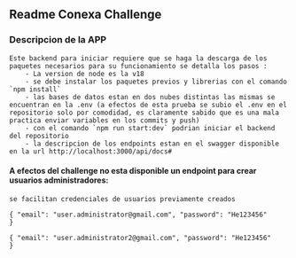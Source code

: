 ## Readme Conexa Challenge

### Descripcion de la APP
    Este backend para iniciar requiere que se haga la descarga de los paquetes necesarios para su funcionamiento se detalla los pasos :
        - La version de node es la v18
        - se debe instalar los paquetes previos y librerias con el comando `npm install`
        - las bases de datos estan en dos nubes distintas las mismas se encuentran en la .env (a efectos de esta prueba se subio el .env en el repositorio solo por comodidad, es claramente sabido que es una mala practica enviar variables en los commits y push)
        - con el comando `npm run start:dev` podrian iniciar el backend del repositorio
        - la descripcion de los endpoints estan en el swagger disponible en la url http://localhost:3000/api/docs#

#### A efectos del challenge no esta disponible un endpoint para crear usuarios administradores:

    se facilitan credenciales de usuarios previamente creados
`{
"email": "user.administrator@gmail.com",
"password": "He123456"    
}`

`{
"email": "user.administrator2@gmail.com",
"password": "He123456"    
}`